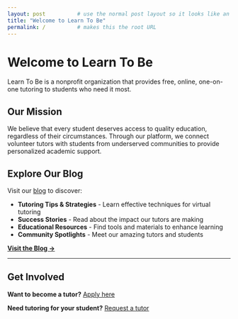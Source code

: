 ```yaml
---
layout: post          # use the normal post layout so it looks like an article
title: "Welcome to Learn To Be"
permalink: /          # makes this the root URL
---
```


# Welcome to Learn To Be

Learn To Be is a nonprofit organization that provides free, online, one-on-one tutoring to students who need it most.

## Our Mission

We believe that every student deserves access to quality education, regardless of their circumstances. Through our platform, we connect volunteer tutors with students from underserved communities to provide personalized academic support.

## Explore Our Blog

Visit our [blog](/blog/) to discover:

- **Tutoring Tips & Strategies** - Learn effective techniques for virtual tutoring
- **Success Stories** - Read about the impact our tutors are making
- **Educational Resources** - Find tools and materials to enhance learning
- **Community Spotlights** - Meet our amazing tutors and students

[**Visit the Blog →**](/blog/)

---

## Get Involved

**Want to become a tutor?** [Apply here](https://www.learntobe.org/apply)

**Need tutoring for your student?** [Request a tutor](https://www.learntobe.org/student_applications/new)